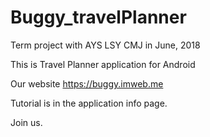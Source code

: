 # Buggy_travelPlanner

Term project with AYS LSY CMJ in June, 2018

This is Travel Planner application for Android

Our website https://buggy.imweb.me

Tutorial is in the application info page.

Join us.
